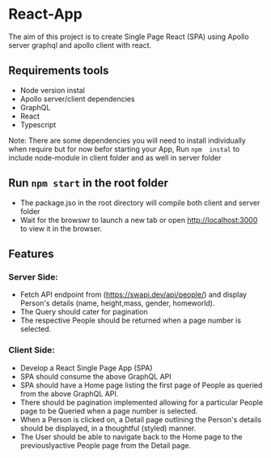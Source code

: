 # React-App
The aim of this project is to create Single Page React (SPA) using Apollo server graphql and apollo client with react.

## Requirements tools
* Node version instal
* Apollo server/client dependencies
* GraphQL
* React 
* Typescript

Note: There are some dependencies you will need to install individually when require but for now befor starting your
      App, Run `npm  instal` to include node-module in client folder and as well in server folder 

## Run `npm start` in the root folder
- The package.jso in the root directory will compile both client and server folder
- Wait for the browswr to launch a new tab or open [http://localhost:3000](http://localhost:3000) to view it in the browser.
  
## Features
### Server Side:
* Fetch API endpoint from (https://swapi.dev/api/people/) and display Person's details (name, height,mass, gender, homeworld).
* The Query should cater for pagination 
* The respective People should be returned when a page number is selected.

### Client Side:
* Develop a React Single Page App SPA
* SPA should consume the above GraphQL API
* SPA should have a Home page listing the first page of People as queried from the above GraphQL API.
* There should be pagination implemented allowing for a particular People page to be Queried when a page number is selected.
* When a Person is clicked on, a Detail page outlining the Person's details should be displayed, in a thoughtful (styled) manner.
* The User should be able to navigate back to the Home page to the previouslyactive People page from the Detail page.


